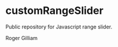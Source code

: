 customRangeSlider
=================

Public repository for Javascript range slider. 

Roger Gilliam
